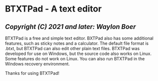 # BTXTPad - A text editor
## *Copyright (C) 2021 and later: Waylon Boer*

BTXTPad is a free and simple text editor.
BXTPad also has some additional features, such as sticky notes and a calculator.
The default file format is .btxt, but BTXTPad can also edit other plain text files.
BTXTPad was developed for use on Windows, but the source code also works on Linux.
Some features do not work on Linux.
You can also run BTXTPad in the Windows recovery environment.

Thanks for using BTXTPad!
